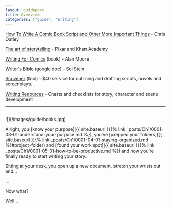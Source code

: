 ```yaml
---
layout: guidepost
title: Overview
categories: ["guide", "Writing"]
---
```


[How To Write A Comic Book Script and Other More Important Things](http://chrisoatley.com/how-to-write-a-comic-book-script/) - Chris Oatley

[The art of storytelling](https://www.khanacademy.org/partner-content/pixar/storytelling) - Pixar and Khan Academy

[Writing For Comics](https://www.amazon.com/Alan-Moores-Writing-Comics-Volume/dp/1592910122) (book) - Alan Moore

[Writer's Bible](https://docs.google.com/document/d/1qU2mXyC-nGsH26JIGJTxK5nVQ11uEa1cUWU7IMqviWo/edit) (google doc) - Sol Stein

[Scrivener](https://www.literatureandlatte.com/scrivener.php) (tool) - $40 service for outlining and drafting scripts, novels and screenplays.

[Writing Resources](https://drive.google.com/drive/folders/0B_g-fS19c1pPbmtDVV95WE85VEU) -  Charts and checklists for story, character and scene development

<hr><br>
![](/images/guide/books.jpg)

Alright, you [know your purpose]({{ site.baseurl }}{% link _posts/Ch1/0001-03-01-understand-your-purpose.md %}), you’ve [prepped your folders]({{ site.baseurl }}{% link _posts/Ch1/0001-04-01-staying-organized.md %}#project-folder) and [found your work spot]({{ site.baseurl }}{% link _posts/Ch1/0001-05-01-how-to-be-productive.md %}) and now you’re finally ready to start writing your story.

Sitting at your desk, you open up a new document, stretch your wrists out and...

…

Now what?

Well…
